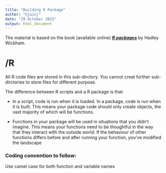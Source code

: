 ```yaml
---
title: "Building R Package"
author: "hjuinj"
date: "29 October 2015"
output: html_document
---
```


The material is based on the book (available online) ***[R packages](http://r-pkgs.had.co.nz/)*** by Hadley Wickham.

# /R
All R code files are stored in this sub-dirctory. You cannot creat further sub-dirctories to store files for different purpose.

The difference between R scripts and a R package is that:

- In a script, code is run when it is loaded. In a package, code is run when it is built. This means your package code should only create objects, the vast majority of which will be functions.


- Functions in your package will be used in situations that you didn’t imagine. This means your functions need to be thoughtful in the way that they interact with the outside world.
If the behaviour of other functions differs before and after running your function, you’ve modified the landscape

### Coding convention to follow:
Use camel case for both function and variable names 